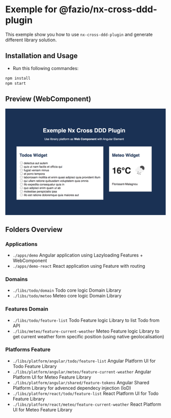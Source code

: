 

# Exemple for @fazio/nx-cross-ddd-plugin

This exemple show you how to use `nx-cross-ddd-plugin` and generate different library solution.

## Installation and Usage

- Run this following commandes: 

```
npm install 
npm start
```

## Preview (WebComponent)
<img src="./apps/demo/src/assets/exemple-nx-cross-ddd-webcomponent.png" />

## Folders Overview
### Applications
- `./apps/demo` Angular application using Lazyloading Features + WebComponent
- `./apps/demo-react` React application using Feature with routing

### Domains
- `./libs/todo/domain` Todo core logic Domain Library
- `./libs/todo/meteo` Meteo core logic Domain Library

### Features Domain
- `./libs/todo/feature-list` Todo Feature logic Library to list Todo from API
- `./libs/meteo/feature-current-weather` Meteo Feature logic Library to get current weather form specific position (using native geolocalisation)

### Platforms Feature
- `./libs/platform/angular/todo/feature-list` Angular Platform UI for Todo Feature Library
- `./libs/platform/angular/meteo/feature-current-weather` Angular Platform UI for Meteo Feature Library
- `./libs/platform/angular/shared/feature-tokens` Angular Shared Platform Library for advenced dependecy injection (IoD)
- `./libs/platform/react/todo/feature-list` React Platform UI for Todo Feature Library
- `./libs/platform/react/meteo/feature-current-weather` React Platform UI for Meteo Feature Library
